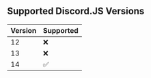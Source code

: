 ## Supported Discord.JS Versions

| Version | Supported          |
| ------- | ------------------ |
| 12      | :x:                |
| 13      | :x:                |
| 14      | :white_check_mark: |

